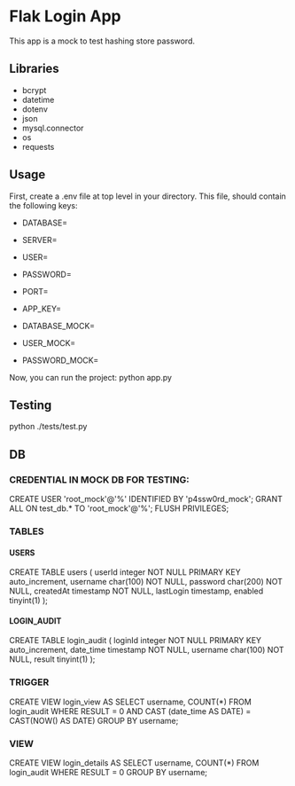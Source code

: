 # Flak Login App 

This app is a mock to test hashing store password.


## Libraries

- bcrypt
- datetime
- dotenv
- json
- mysql.connector
- os
- requests


## Usage

First, create a .env file at top level in your directory.
This file, should contain the following keys:

- DATABASE=
- SERVER=
- USER=
- PASSWORD=
- PORT=
- APP_KEY=

- DATABASE_MOCK=
- USER_MOCK=
- PASSWORD_MOCK=

Now, you can run the project: python app.py


## Testing

python ./tests/test.py

## DB

### CREDENTIAL IN MOCK DB FOR TESTING:
CREATE USER 'root_mock'@'%' IDENTIFIED BY 'p4ssw0rd_mock';
GRANT ALL ON test_db.* TO 'root_mock'@'%';
FLUSH PRIVILEGES;

### TABLES 
#### USERS
CREATE TABLE users 
(
    userId integer NOT NULL PRIMARY KEY auto_increment,
    username char(100) NOT NULL,
    password char(200) NOT NULL,
    createdAt timestamp NOT NULL,
    lastLogin timestamp,
    enabled tinyint(1) 
);

#### LOGIN_AUDIT
CREATE TABLE login_audit 
(
    loginId integer NOT NULL PRIMARY KEY auto_increment,
    date_time timestamp NOT NULL,
    username char(100) NOT NULL,
    result tinyint(1) 
);

### TRIGGER
CREATE VIEW login_view AS
SELECT username, COUNT(*) 
FROM login_audit 
WHERE RESULT = 0 AND CAST (date_time AS DATE) = CAST(NOW() AS DATE) 
GROUP BY username;


### VIEW
CREATE VIEW login_details AS
SELECT username, COUNT(*) 
FROM login_audit 
WHERE RESULT = 0
GROUP BY username;

